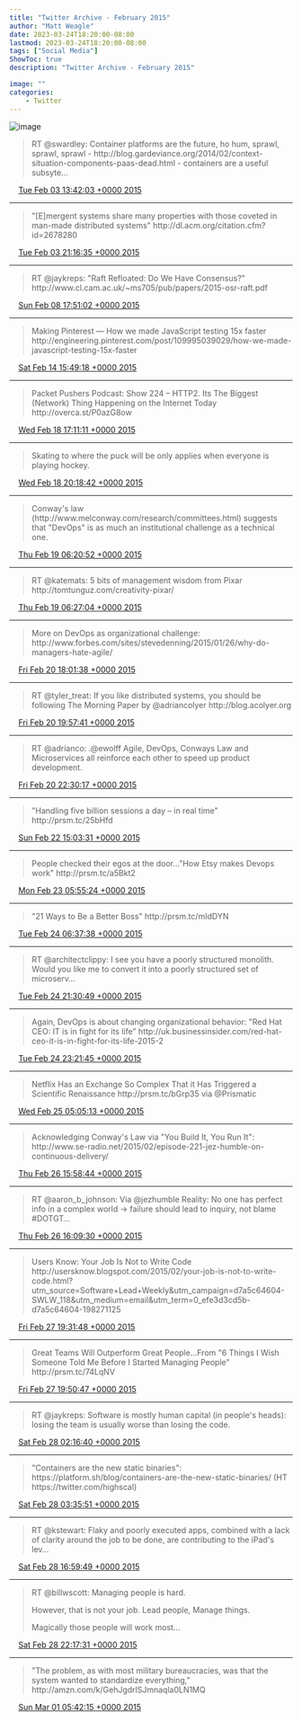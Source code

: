 ```yaml
---
title: "Twitter Archive - February 2015"
author: "Matt Weagle"
date: 2023-03-24T18:20:00-08:00
lastmod: 2023-03-24T18:20:00-08:00
tags: ["Social Media"]
ShowToc: true
description: "Twitter Archive - February 2015"

image: ""
categories: 
    - Twitter
---
```

![image](/sadtwitterbird3.jpg)

> RT @swardley: Container platforms are the future, ho hum, sprawl, sprawl, sprawl \- http://blog\.gardeviance\.org/2014/02/context\-situation\-components\-paas\-dead\.html \- containers are a useful subsyte…

<img src="./media/tweet.ico" width="12" /> [Tue Feb 03 13:42:03 +0000 2015](https://twitter.com/mweagle/status/562606948801998849)

----

> "\[E\]mergent systems share many properties with those coveted in man\-made distributed systems" http://dl\.acm\.org/citation\.cfm?id\=2678280

<img src="./media/tweet.ico" width="12" /> [Tue Feb 03 21:16:35 +0000 2015](https://twitter.com/mweagle/status/562721333382225924)

----

> RT @jaykreps: "Raft Refloated: Do We Have Consensus?" http://www\.cl\.cam\.ac\.uk/\~ms705/pub/papers/2015\-osr\-raft\.pdf

<img src="./media/tweet.ico" width="12" /> [Sun Feb 08 17:51:02 +0000 2015](https://twitter.com/mweagle/status/564481545461723136)

----

> Making Pinterest — How we made JavaScript testing 15x faster http://engineering\.pinterest\.com/post/109995039029/how\-we\-made\-javascript\-testing\-15x\-faster

<img src="./media/tweet.ico" width="12" /> [Sat Feb 14 15:49:18 +0000 2015](https://twitter.com/mweagle/status/566625235923767298)

----

> Packet Pushers Podcast: Show 224 – HTTP2\. Its The Biggest \(Network\) Thing Happening on the Internet Today http://overca\.st/P0azG8ow

<img src="./media/tweet.ico" width="12" /> [Wed Feb 18 17:11:11 +0000 2015](https://twitter.com/mweagle/status/568095396238487553)

----

> Skating to where the puck will be only applies when everyone is playing hockey\.

<img src="./media/tweet.ico" width="12" /> [Wed Feb 18 20:18:42 +0000 2015](https://twitter.com/mweagle/status/568142583253184513)

----

> Conway's law \(http://www\.melconway\.com/research/committees\.html\) suggests that "DevOps" is as much an institutional challenge as a technical one\.

<img src="./media/tweet.ico" width="12" /> [Thu Feb 19 06:20:52 +0000 2015](https://twitter.com/mweagle/status/568294125004394496)

----

> RT @katemats: 5 bits of management wisdom from Pixar http://tomtunguz\.com/creativity\-pixar/

<img src="./media/tweet.ico" width="12" /> [Thu Feb 19 06:27:04 +0000 2015](https://twitter.com/mweagle/status/568295686644453376)

----

> More on DevOps as organizational challenge: http://www\.forbes\.com/sites/stevedenning/2015/01/26/why\-do\-managers\-hate\-agile/

<img src="./media/tweet.ico" width="12" /> [Fri Feb 20 18:01:38 +0000 2015](https://twitter.com/mweagle/status/568832865246388225)

----

> RT @tyler\_treat: If you like distributed systems, you should be following The Morning Paper by @adriancolyer http://blog\.acolyer\.org

<img src="./media/tweet.ico" width="12" /> [Fri Feb 20 19:57:41 +0000 2015](https://twitter.com/mweagle/status/568862072710275072)

----

> RT @adrianco: \.@ewolff Agile, DevOps, Conways Law and Microservices all reinforce each other to speed up product development\.

<img src="./media/tweet.ico" width="12" /> [Fri Feb 20 22:30:17 +0000 2015](https://twitter.com/mweagle/status/568900476181164033)

----

> "Handling five billion sessions a day – in real time" http://prsm\.tc/25bHfd

<img src="./media/tweet.ico" width="12" /> [Sun Feb 22 15:03:31 +0000 2015](https://twitter.com/mweagle/status/569512816471777281)

----

> People checked their egos at the door\.\.\."How Etsy makes Devops work" http://prsm\.tc/a5Bkt2

<img src="./media/tweet.ico" width="12" /> [Mon Feb 23 05:55:24 +0000 2015](https://twitter.com/mweagle/status/569737267620630528)

----

> "21 Ways to Be a Better Boss" http://prsm\.tc/mIdDYN

<img src="./media/tweet.ico" width="12" /> [Tue Feb 24 06:37:38 +0000 2015](https://twitter.com/mweagle/status/570110284624306176)

----

> RT @architectclippy: I see you have a poorly structured monolith\. Would you like me to convert it into a poorly structured set of microserv…

<img src="./media/tweet.ico" width="12" /> [Tue Feb 24 21:30:49 +0000 2015](https://twitter.com/mweagle/status/570335059296677889)

----

> Again, DevOps is about changing organizational behavior: "Red Hat CEO: IT is in fight for its life" http://uk\.businessinsider\.com/red\-hat\-ceo\-it\-is\-in\-fight\-for\-its\-life\-2015\-2

<img src="./media/tweet.ico" width="12" /> [Tue Feb 24 23:21:45 +0000 2015](https://twitter.com/mweagle/status/570362977016156161)

----

> Netflix Has an Exchange So Complex That it Has Triggered a Scientific Renaissance http://prsm\.tc/bGrp35 via @Prismatic

<img src="./media/tweet.ico" width="12" /> [Wed Feb 25 05:05:13 +0000 2015](https://twitter.com/mweagle/status/570449412511694848)

----

> Acknowledging Conway's Law via "You Build It, You Run It": http://www\.se\-radio\.net/2015/02/episode\-221\-jez\-humble\-on\-continuous\-delivery/

<img src="./media/tweet.ico" width="12" /> [Thu Feb 26 15:58:44 +0000 2015](https://twitter.com/mweagle/status/570976265567539200)

----

> RT @aaron\_b\_johnson: Via @jezhumble Reality: No one has perfect info in a complex world \-&gt; failure should lead to inquiry, not blame \#DOTGT…

<img src="./media/tweet.ico" width="12" /> [Thu Feb 26 16:09:30 +0000 2015](https://twitter.com/mweagle/status/570978975016562688)

----

> Users Know: Your Job Is Not to Write Code http://usersknow\.blogspot\.com/2015/02/your\-job\-is\-not\-to\-write\-code\.html?utm\_source\=Software\+Lead\+Weekly&utm\_campaign\=d7a5c64604\-SWLW\_118&utm\_medium\=email&utm\_term\=0\_efe3d3cd5b\-d7a5c64604\-198271125

<img src="./media/tweet.ico" width="12" /> [Fri Feb 27 19:31:48 +0000 2015](https://twitter.com/mweagle/status/571392271289094144)

----

> Great Teams Will Outperform Great People\.\.\.From "6 Things I Wish Someone Told Me Before I Started Managing People" http://prsm\.tc/74LqNV

<img src="./media/tweet.ico" width="12" /> [Fri Feb 27 19:50:47 +0000 2015](https://twitter.com/mweagle/status/571397050157424640)

----

> RT @jaykreps: Software is mostly human capital \(in people's heads\): losing the team is usually worse than losing the code\.

<img src="./media/tweet.ico" width="12" /> [Sat Feb 28 02:16:40 +0000 2015](https://twitter.com/mweagle/status/571494161691496448)

----

> "Containers are the new static binaries": https://platform\.sh/blog/containers\-are\-the\-new\-static\-binaries/ \(HT https://twitter\.com/highscal\)

<img src="./media/tweet.ico" width="12" /> [Sat Feb 28 03:35:51 +0000 2015](https://twitter.com/mweagle/status/571514088263532545)

----

> RT @kstewart: Flaky and poorly executed apps, combined with a lack of clarity around the job to be done, are contributing to the iPad's lev…

<img src="./media/tweet.ico" width="12" /> [Sat Feb 28 16:59:49 +0000 2015](https://twitter.com/mweagle/status/571716412323962880)

----

> RT @billwscott: Managing people is hard\.  
>   
> However, that is not your job\. Lead people, Manage things\.  
>   
> Magically those people will work most…

<img src="./media/tweet.ico" width="12" /> [Sat Feb 28 22:17:31 +0000 2015](https://twitter.com/mweagle/status/571796364364926977)

----

> "The problem, as with most military bureaucracies, was that the system wanted to standardize everything," http://amzn\.com/k/GehJgdrlSJmnaqla0LN1MQ

<img src="./media/tweet.ico" width="12" /> [Sun Mar 01 05:42:15 +0000 2015](https://twitter.com/mweagle/status/571908285638553600)